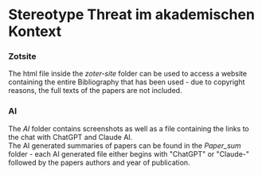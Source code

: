 # Stereotype Threat im akademischen Kontext

### Zotsite
The html file inside the *zoter-site* folder can be used to access a website containing the entire Bibliography that has been used - due to copyright reasons, the full texts of the papers are not included.

### AI  
The *AI* folder contains screenshots as well as a file containing the links to the chat with ChatGPT and Claude AI.  
The AI generated summaries of papers can be found in the *Paper_sum* folder - each AI generated file either begins with "ChatGPT" or "Claude-" followed by the papers authors and year of publication.
